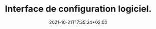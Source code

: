 ---
title: "Interface de configuration logiciel."
date: 2021-10-21T17:35:34+02:00
draft: false
tags: ["rapport", "Project implementation"]
weight: 2
---